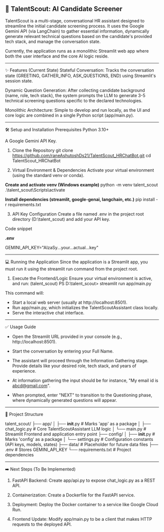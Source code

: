 🤖 TalentScout: AI Candidate Screener
---
TalentScout is a multi-stage, conversational HR assistant designed to streamline the initial candidate screening process. It uses the Google Gemini API (via LangChain) to gather essential information, dynamically generate relevant technical questions based on the candidate's provided tech stack, and manage the conversation state.

Currently, the application runs as a monolithic Streamlit web app where both the user interface and the core AI logic reside.

---

✨ Features (Current State)
Stateful Conversation: Tracks the conversation state (GREETING, GATHER_INFO, ASK_QUESTIONS, END) using Streamlit's session state.

Dynamic Question Generation: After collecting candidate background (name, role, tech stack), the system prompts the LLM to generate 3-5 technical screening questions specific to the declared technologies.

Monolithic Architecture: Simple to develop and run locally, as the UI and core logic are combined in a single Python script (app/main.py).

---

🛠️ Setup and Installation
Prerequisites
Python 3.10+

A Google Gemini API Key.

1. Clone the Repository
git clone https://github.com/raneAshutoshDs21/TalentScout_HRChatBot.git
cd TalentScout_HRChatBot

2. Virtual Environment & Dependencies
Activate your virtual environment (using the standard venv or conda).

**Create and activate venv (Windows example)**
python -m venv talent_scout
.\talent_scout\Scripts\activate

**Install dependencies (streamlit, google-genai, langchain, etc.)**
pip install -r requirements.txt

3. API Key Configuration
Create a file named .env in the project root directory (D:\talent_scout) and add your API key.

Code snippet

 **.env**
 
 GEMINI_API_KEY="AIzaSy...your...actual...key"

---

💻 Running the Application
Since the application is a Streamlit app, you must run it using the streamlit run command from the project root.

1. Execute the Frontend/Logic
Ensure your virtual environment is active, and run:
(talent_scout) PS D:\talent_scout> streamlit run app/main.py

This command will:

* Start a local web server (usually at http://localhost:8501).
* Run app/main.py, which initializes the TalentScoutAssistant class locally.
* Serve the interactive chat interface.

---

✅ Usage Guide
* Open the Streamlit URL provided in your console (e.g., http://localhost:8501).
* Start the conversation by entering your Full Name.
* The assistant will proceed through the Information Gathering stage. Provide details like your desired role, tech stack, and years of experience.

* At information gathering the input should be for instance, "My email id is abcd@gmail.com".

* When prompted, enter "NEXT" to transition to the Questioning phase, where dynamically generated questions will appear.

---

📂 Project Structure

talent_scout/
├── app/
│   ├── __init__.py          # Marks 'app' as a package
│   ├── chat_logic.py        # Core TalentScoutAssistant LLM logic
│   └── main.py              # Streamlit Frontend and application entry point
├── config/
│   ├── __init__.py          # Marks 'config' as a package
│   └── settings.py          # Configuration constants (API keys, models, states)
├── data/                    # Placeholder for future data files
├── .env                     # Stores GEMINI_API_KEY
└── requirements.txt         # Project dependencies

---

➡️ Next Steps (To Be Implemented)
1. FastAPI Backend: Create app/api.py to expose chat_logic.py as a REST API.

2. Containerization: Create a Dockerfile for the FastAPI service.

3. Deployment: Deploy the Docker container to a service like Google Cloud Run.

4. Frontend Update: Modify app/main.py to be a client that makes HTTP requests to the deployed API.

